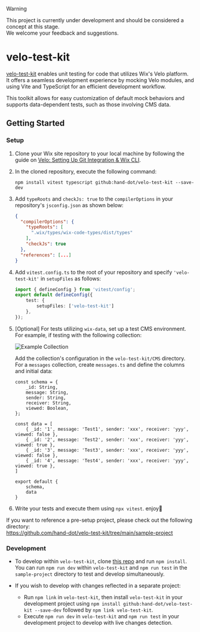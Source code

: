 > [!WARNING]  
> This project is currently under development and should be considered a concept at this stage.  
> We welcome your feedback and suggestions.

# velo-test-kit

[velo-test-kit](https://github.com/hand-dot/velo-test-kit) enables unit testing for code that utilizes Wix's Velo platform.  
It offers a seamless development experience by mocking Velo modules, and using Vite and TypeScript for an efficient development workflow.  

This toolkit allows for easy customization of default mock behaviors and supports data-dependent tests, such as those involving CMS data.

## Getting Started

### Setup

1. Clone your Wix site repository to your local machine by following the guide on [Velo: Setting Up Git Integration & Wix CLI](https://dev.wix.com/docs/develop-websites/articles/workspace-tools/developer-tools/git-integration-wix-cli/setting-up-git-integration-wix-cli).

2. In the cloned repository, execute the following command:
   ```
   npm install vitest typescript github:hand-dot/velo-test-kit --save-dev
   ```

3. Add `typeRoots` and `checkJs: true` to the `compilerOptions` in your repository's `jsconfig.json` as shown below:

    ```json
    {
      "compilerOptions": {
        "typeRoots": [
          ".wix/types/wix-code-types/dist/types"
        ],
        "checkJs": true
      },
      "references": [...]
    }
    ```

4. Add `vitest.config.ts` to the root of your repository and specify `'velo-test-kit'` in `setupFiles` as follows:

    ```ts
    import { defineConfig } from 'vitest/config';
    export default defineConfig({
        test: {
            setupFiles: ['velo-test-kit']
        },
    });
    ```

5. [Optional] For tests utilizing `wix-data`, set up a test CMS environment. For example, if testing with the following collection:

    ![Example Collection](https://github.com/hand-dot/velo-test-kit/assets/24843808/761effaf-b1f6-4856-82a9-40969ca4e85e)

    Add the collection's configuration in the `velo-test-kit/CMS` directory. For a `messages` collection, create `messages.ts` and define the columns and initial data:

    ```tsx
    const schema = {
        _id: String,
        message: String,
        sender: String,
        receiver: String,
        viewed: Boolean,
    };

    const data = [
        { _id: '1', message: 'Test1', sender: 'xxx', receiver: 'yyy', viewed: false },
        { _id: '2', message: 'Test2', sender: 'xxx', receiver: 'yyy', viewed: true },
        { _id: '3', message: 'Test3', sender: 'xxx', receiver: 'yyy', viewed: false },
        { _id: '4', message: 'Test4', sender: 'xxx', receiver: 'yyy', viewed: true },
    ]

    export default {
        schema,
        data
    }
    ```

6. Write your tests and execute them using `npx vitest`. enjoy🤟

If you want to reference a pre-setup project, please check out the following directory:  
https://github.com/hand-dot/velo-test-kit/tree/main/sample-project

### Development

- To develop within `velo-test-kit`, clone [this repo](https://github.com/hand-dot/velo-test-kit) and run `npm install`. You can run `npm run dev` within `velo-test-kit` and `npm run test` in the `sample-project` directory to test and develop simultaneously.

- If you wish to develop with changes reflected in a separate project:
    - Run `npm link` in `velo-test-kit`, then install `velo-test-kit` in your development project using `npm install github:hand-dot/velo-test-kit --save-dev` followed by `npm link velo-test-kit`.
    - Execute `npm run dev` in `velo-test-kit` and `npm run test` in your development project to develop with live changes detection.
